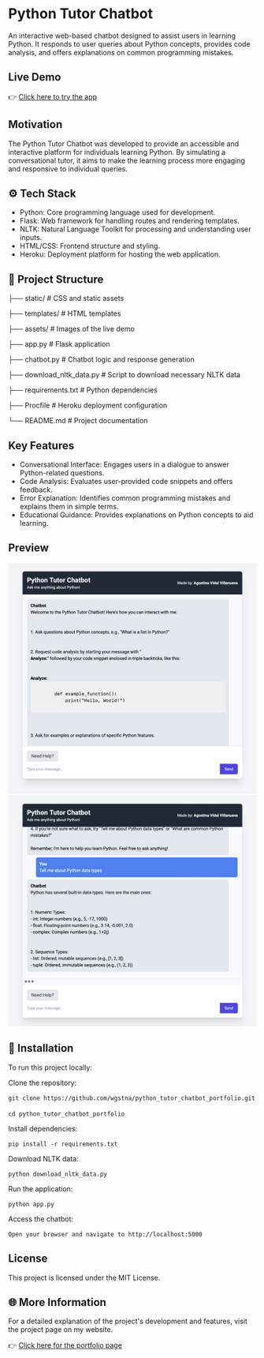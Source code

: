 # Python Tutor Chatbot

An interactive web-based chatbot designed to assist users in learning Python. It responds to user queries about Python concepts, provides code analysis, and offers explanations on common programming mistakes.

## Live Demo

👉 [Click here to try the app](https://python-tutor-chatbot-36ad1a4c04c6.herokuapp.com)


## Motivation

The Python Tutor Chatbot was developed to provide an accessible and interactive platform for individuals learning Python. By simulating a conversational tutor, it aims to make the learning process more engaging and responsive to individual queries.

## ⚙️ Tech Stack

- Python: Core programming language used for development.
- Flask: Web framework for handling routes and rendering templates.
- NLTK: Natural Language Toolkit for processing and understanding user inputs.
- HTML/CSS: Frontend structure and styling.
- Heroku: Deployment platform for hosting the web application.


## 📁 Project Structure

├── static/                  # CSS and static assets

├── templates/               # HTML templates

├── assets/                  # Images of the live demo

├── app.py                   # Flask application

├── chatbot.py               # Chatbot logic and response generation

├── download_nltk_data.py    # Script to download necessary NLTK data

├── requirements.txt         # Python dependencies

├── Procfile                 # Heroku deployment configuration

└── README.md                # Project documentation

## Key Features

- Conversational Interface: Engages users in a dialogue to answer Python-related questions.
- Code Analysis: Evaluates user-provided code snippets and offers feedback.
- Error Explanation: Identifies common programming mistakes and explains them in simple terms.
- Educational Guidance: Provides explanations on Python concepts to aid learning.

## Preview

![sample_chat](assets/chat_image_1.png)
![sample_chat](assets/chat_image_2.png)


## 🔧 Installation

To run this project locally:

Clone the repository:

```
git clone https://github.com/wgstna/python_tutor_chatbot_portfolio.git

cd python_tutor_chatbot_portfolio
```

Install dependencies:

```
pip install -r requirements.txt
```

Download NLTK data:

```
python download_nltk_data.py
```

Run the application:

```
python app.py
```

Access the chatbot:

```
Open your browser and navigate to http://localhost:5000
```

## License

This project is licensed under the MIT License.

## 🌐 More Information

For a detailed explanation of the project's development and features, visit the project page on my website.

👉 [Click here for the portfolio page](https://agostinavidalvillanueva.com/python_chatbot.html)
